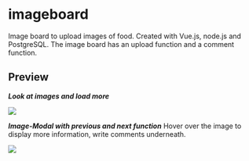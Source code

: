 # imageboard
Image board to upload images of food. Created with Vue.js, node.js and PostgreSQL. The image board has an upload function and a comment function. 


## Preview

**_Look at images and load more_**

<img src="./master/public/load-images.gif">

**_Image-Modal with previous and next function_**
Hover over the image to display more information, write comments underneath.

<img src="./master/public/previous-next.gif">
